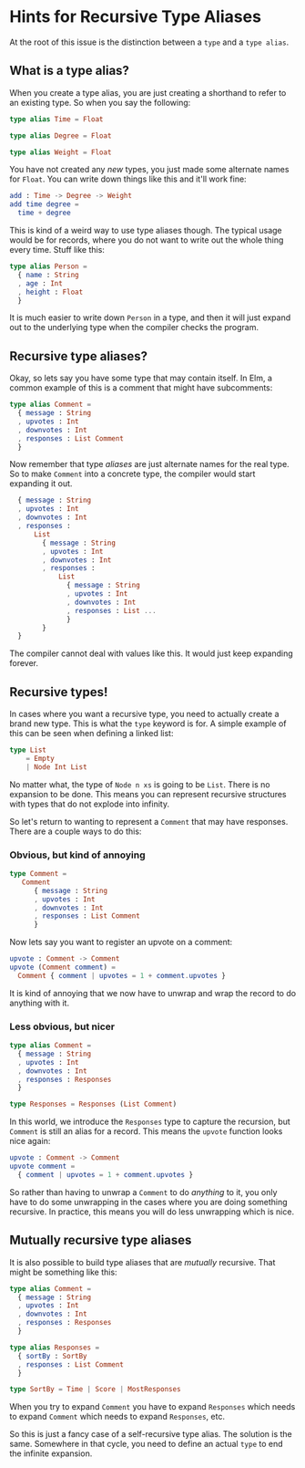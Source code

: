 # Hints for Recursive Type Aliases

At the root of this issue is the distinction between a `type` and a `type alias`.


## What is a type alias?

When you create a type alias, you are just creating a shorthand to refer to an existing type. So when you say the following:

```elm
type alias Time = Float

type alias Degree = Float

type alias Weight = Float
```

You have not created any *new* types, you just made some alternate names for `Float`. You can write down things like this and it'll work fine:

```elm
add : Time -> Degree -> Weight
add time degree =
  time + degree
```

This is kind of a weird way to use type aliases though. The typical usage would be for records, where you do not want to write out the whole thing every time. Stuff like this:

```elm
type alias Person =
  { name : String
  , age : Int
  , height : Float
  }
```

It is much easier to write down `Person` in a type, and then it will just expand out to the underlying type when the compiler checks the program.


## Recursive type aliases?

Okay, so lets say you have some type that may contain itself. In Elm, a common example of this is a comment that might have subcomments:

```elm
type alias Comment =
  { message : String
  , upvotes : Int
  , downvotes : Int
  , responses : List Comment
  }
```

Now remember that type *aliases* are just alternate names for the real type. So to make `Comment` into a concrete type, the compiler would start expanding it out.

```elm
  { message : String
  , upvotes : Int
  , downvotes : Int
  , responses :
      List
        { message : String
        , upvotes : Int
        , downvotes : Int
        , responses :
            List
              { message : String
              , upvotes : Int
              , downvotes : Int
              , responses : List ...
              }
        }
  }
```

The compiler cannot deal with values like this. It would just keep expanding forever.


## Recursive types!

In cases where you want a recursive type, you need to actually create a brand new type. This is what the `type` keyword is for. A simple example of this can be seen when defining a linked list:

```elm
type List
    = Empty
    | Node Int List
```

No matter what, the type of `Node n xs` is going to be `List`. There is no expansion to be done. This means you can represent recursive structures with types that do not explode into infinity.

So let's return to wanting to represent a `Comment` that may have responses. There are a couple ways to do this:


### Obvious, but kind of annoying

```elm
type Comment =
   Comment
      { message : String
      , upvotes : Int
      , downvotes : Int
      , responses : List Comment
      }
```

Now lets say you want to register an upvote on a comment:

```elm
upvote : Comment -> Comment
upvote (Comment comment) =
  Comment { comment | upvotes = 1 + comment.upvotes }
```

It is kind of annoying that we now have to unwrap and wrap the record to do anything with it.


### Less obvious, but nicer

```elm
type alias Comment =
  { message : String
  , upvotes : Int
  , downvotes : Int
  , responses : Responses
  }

type Responses = Responses (List Comment)
```

In this world, we introduce the `Responses` type to capture the recursion, but `Comment` is still an alias for a record. This means the `upvote` function looks nice again:

```elm
upvote : Comment -> Comment
upvote comment =
  { comment | upvotes = 1 + comment.upvotes }
```

So rather than having to unwrap a `Comment` to do *anything* to it, you only have to do some unwrapping in the cases where you are doing something recursive. In practice, this means you will do less unwrapping which is nice.


## Mutually recursive type aliases

It is also possible to build type aliases that are *mutually* recursive. That might be something like this:

```elm
type alias Comment =
  { message : String
  , upvotes : Int
  , downvotes : Int
  , responses : Responses
  }

type alias Responses =
  { sortBy : SortBy
  , responses : List Comment
  }

type SortBy = Time | Score | MostResponses
```

When you try to expand `Comment` you have to expand `Responses` which needs to expand `Comment` which needs to expand `Responses`, etc.

So this is just a fancy case of a self-recursive type alias. The solution is the same. Somewhere in that cycle, you need to define an actual `type` to end the infinite expansion.
